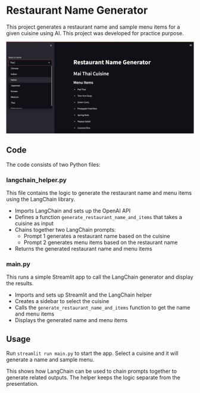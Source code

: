 # Restaurant Name Generator

This project generates a restaurant name and sample menu items for a given cuisine using AI. This project was developed for practice purpose.

![Alt text](screenshot.png)
## Code

The code consists of two Python files:

### langchain_helper.py

This file contains the logic to generate the restaurant name and menu items using the LangChain library. 

- Imports LangChain and sets up the OpenAI API
- Defines a function `generate_restaurant_name_and_items` that takes a cuisine as input
- Chains together two LangChain prompts:
    - Prompt 1 generates a restaurant name based on the cuisine
    - Prompt 2 generates menu items based on the restaurant name
- Returns the generated restaurant name and menu items

### main.py

This runs a simple Streamlit app to call the LangChain generator and display the results.

- Imports and sets up Streamlit and the LangChain helper
- Creates a sidebar to select the cuisine
- Calls the `generate_restaurant_name_and_items` function to get the name and menu items
- Displays the generated name and menu items

## Usage

Run `streamlit run main.py` to start the app. Select a cuisine and it will generate a name and sample menu.

This shows how LangChain can be used to chain prompts together to generate related outputs. The helper keeps the logic separate from the presentation.